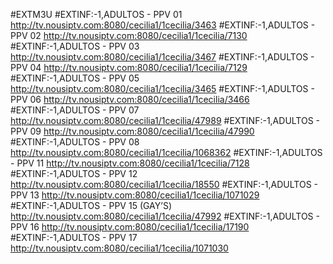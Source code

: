 #EXTM3U
#EXTINF:-1,ADULTOS - PPV 01
http://tv.nousiptv.com:8080/cecilia1/1cecilia/3463
#EXTINF:-1,ADULTOS - PPV 02
http://tv.nousiptv.com:8080/cecilia1/1cecilia/7130
#EXTINF:-1,ADULTOS - PPV 03
http://tv.nousiptv.com:8080/cecilia1/1cecilia/3467
#EXTINF:-1,ADULTOS - PPV 04
http://tv.nousiptv.com:8080/cecilia1/1cecilia/7129
#EXTINF:-1,ADULTOS - PPV 05
http://tv.nousiptv.com:8080/cecilia1/1cecilia/3465
#EXTINF:-1,ADULTOS - PPV 06
http://tv.nousiptv.com:8080/cecilia1/1cecilia/3466
#EXTINF:-1,ADULTOS - PPV 07
http://tv.nousiptv.com:8080/cecilia1/1cecilia/47989
#EXTINF:-1,ADULTOS - PPV 09
http://tv.nousiptv.com:8080/cecilia1/1cecilia/47990
#EXTINF:-1,ADULTOS - PPV 08
http://tv.nousiptv.com:8080/cecilia1/1cecilia/1068362
#EXTINF:-1,ADULTOS - PPV 11
http://tv.nousiptv.com:8080/cecilia1/1cecilia/7128
#EXTINF:-1,ADULTOS - PPV 12
http://tv.nousiptv.com:8080/cecilia1/1cecilia/18550
#EXTINF:-1,ADULTOS - PPV 13
http://tv.nousiptv.com:8080/cecilia1/1cecilia/1071029
#EXTINF:-1,ADULTOS - PPV 15 (GAY’S)
http://tv.nousiptv.com:8080/cecilia1/1cecilia/47992
#EXTINF:-1,ADULTOS - PPV 16
http://tv.nousiptv.com:8080/cecilia1/1cecilia/17190
#EXTINF:-1,ADULTOS - PPV 17
http://tv.nousiptv.com:8080/cecilia1/1cecilia/1071030
